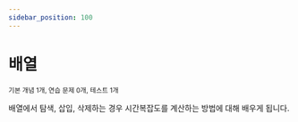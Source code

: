 ```yaml
---
sidebar_position: 100
---
```


# 배열

<sup>기본 개념 1개, 연습 문제 0개, 테스트 1개</sup>

배열에서 탐색, 삽입, 삭제하는 경우 시간복잡도를 계산하는 방법에 대해 배우게 됩니다.
